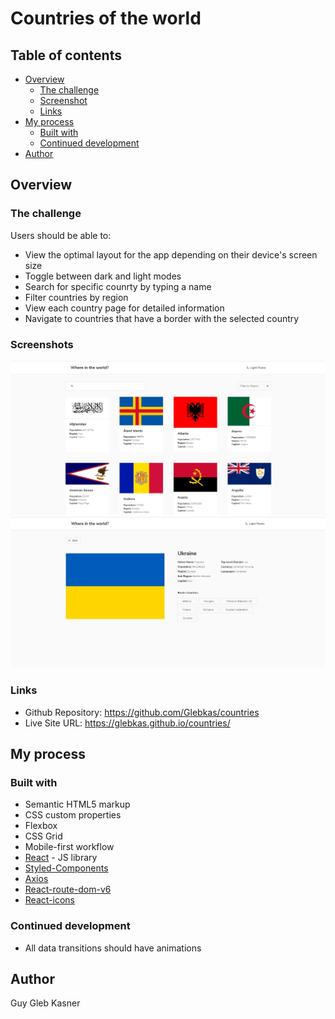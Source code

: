 # Countries of the world

## Table of contents

-   [Overview](#overview)
    -   [The challenge](#the-challenge)
    -   [Screenshot](#screenshot)
    -   [Links](#links)
-   [My process](#my-process)
    -   [Built with](#built-with)
    -   [Continued development](#continued-development)
-   [Author](#author)

## Overview

### The challenge

Users should be able to:

-   View the optimal layout for the app depending on their device's screen size
-   Toggle between dark and light modes
-   Search for specific counrty by typing a name
-   Filter countries by region
-   View each country page for detailed information
-   Navigate to countries that have a border with the selected country

### Screenshots

![](./screenshot2.jpg)
![](./screenshot1.jpg)

### Links

-   Github Repository: https://github.com/Glebkas/countries
-   Live Site URL: https://glebkas.github.io/countries/

## My process

### Built with

-   Semantic HTML5 markup
-   CSS custom properties
-   Flexbox
-   CSS Grid
-   Mobile-first workflow
-   [React](https://reactjs.org/) - JS library
-   [Styled-Components](https://styled-components.com/)
-   [Axios](https://www.npmjs.com/package/axios)
-   [React-route-dom-v6](https://www.npmjs.com/package/react-router-dom)
-   [React-icons](https://www.npmjs.com/package/react-icons)

### Continued development

-   All data transitions should have animations

## Author

Guy Gleb Kasner
